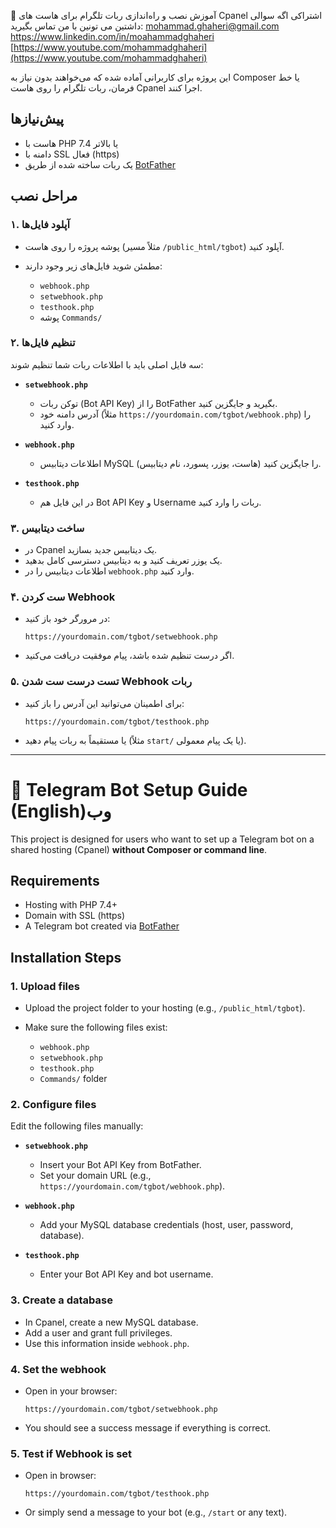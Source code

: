 📖 آموزش نصب و راه‌اندازی ربات تلگرام برای هاست های Cpanel اشتراکی
اگه سوالی داشتین می تونین با من تماس بگیرید:
mohammad.ghaheri@gmail.com
[https://www.linkedin.com/in/moahammadghaheri
](https://www.linkedin.com/in/mohammadghaheri/)
[https://www.youtube.com/mohammadghaheri](https://www.youtube.com/mohammadghaheri)

این پروژه برای کاربرانی آماده شده که می‌خواهند بدون نیاز به Composer یا خط فرمان، ربات تلگرام را روی هاست Cpanel اجرا کنند.

## پیش‌نیازها

* هاست با PHP 7.4 یا بالاتر
* دامنه با SSL فعال (https)
* یک ربات ساخته شده از طریق [BotFather](https://t.me/BotFather)

## مراحل نصب

### ۱. آپلود فایل‌ها

* پوشه پروژه را روی هاست (مثلاً مسیر `/public_html/tgbot`) آپلود کنید.
* مطمئن شوید فایل‌های زیر وجود دارند:

  * `webhook.php`
  * `setwebhook.php`
  * `testhook.php`
  * پوشه `Commands/`

### ۲. تنظیم فایل‌ها

سه فایل اصلی باید با اطلاعات ربات شما تنظیم شوند:

* **`setwebhook.php`**

  * توکن ربات (Bot API Key) را از BotFather بگیرید و جایگزین کنید.
  * آدرس دامنه خود (مثلاً `https://yourdomain.com/tgbot/webhook.php`) را وارد کنید.

* **`webhook.php`**

  * اطلاعات دیتابیس MySQL (هاست، یوزر، پسورد، نام دیتابیس) را جایگزین کنید.

* **`testhook.php`**

  * در این فایل هم Bot API Key و Username ربات را وارد کنید.

### ۳. ساخت دیتابیس

* در Cpanel یک دیتابیس جدید بسازید.
* یک یوزر تعریف کنید و به دیتابیس دسترسی کامل بدهید.
* اطلاعات دیتابیس را در `webhook.php` وارد کنید.

### ۴. ست کردن Webhook

* در مرورگر خود باز کنید:

  ```
  https://yourdomain.com/tgbot/setwebhook.php
  ```
* اگر درست تنظیم شده باشد، پیام موفقیت دریافت می‌کنید.

### ۵. تست درست ست شدن Webhook ربات

* برای اطمینان می‌توانید این آدرس را باز کنید:

  ```
  https://yourdomain.com/tgbot/testhook.php
  ```
* یا مستقیماً به ربات پیام دهید (مثلاً `start/` یا یک پیام معمولی).

---

# 📖 Telegram Bot Setup Guide (English)وب 

This project is designed for users who want to set up a Telegram bot on a shared hosting (Cpanel) **without Composer or command line**.

## Requirements

* Hosting with PHP 7.4+
* Domain with SSL (https)
* A Telegram bot created via [BotFather](https://t.me/BotFather)

## Installation Steps

### 1. Upload files

* Upload the project folder to your hosting (e.g., `/public_html/tgbot`).
* Make sure the following files exist:

  * `webhook.php`
  * `setwebhook.php`
  * `testhook.php`
  * `Commands/` folder

### 2. Configure files

Edit the following files manually:

* **`setwebhook.php`**

  * Insert your Bot API Key from BotFather.
  * Set your domain URL (e.g., `https://yourdomain.com/tgbot/webhook.php`).

* **`webhook.php`**

  * Add your MySQL database credentials (host, user, password, database).

* **`testhook.php`**

  * Enter your Bot API Key and bot username.

### 3. Create a database

* In Cpanel, create a new MySQL database.
* Add a user and grant full privileges.
* Use this information inside `webhook.php`.

### 4. Set the webhook

* Open in your browser:

  ```
  https://yourdomain.com/tgbot/setwebhook.php
  ```
* You should see a success message if everything is correct.

### 5. Test if Webhook is set

* Open in browser:

  ```
  https://yourdomain.com/tgbot/testhook.php
  ```
* Or simply send a message to your bot (e.g., `/start` or any text).

